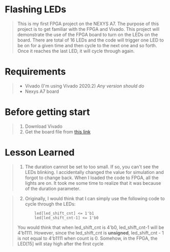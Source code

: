 # Flashing LEDs


> This is my first FPGA project on the NEXYS A7.  The purpose of this project is to get familiar with the FPGA and Vivado.
> This project will demonstrate the use of the FPGA board to turn on the LEDs on the board.  There are total of 16 LEDs and
> the code will trigger one LED to be on for a given time and then cycle to the next one and so forth.  Once it reaches the 
> last LED, it will cycle through again.


# Requirements

> - Vivado (I'm using Vivado 2020.2)  *Any version should do*
> - Nexys A7 board

# Before getting start

> 1. Download Vivado
> 2. Get the board file from [this link](https://github.com/Digilent/vivado-boards/archive/master.zip?_ga=2.208193810.1843468524.1627578007-919375833.1627165649)

# Lesson Learned

> 1.  The duration cannot be set to too small.  If so, you can't see the LEDs blinking.  I accidentally changed the value for simulation and forgot to change back. When I loaded the code to FPGA, all the lights are on.  It took me some time to realize that it was because of the duration parameter.

> 2.  Originally, I would think that I can simply use the following code to cycle through the LEDs:
> 
>             led[led_shift_cnt] <= 1'b1
>             led[led_shift_cnt-1] <= 1'b0
>             
>  You would think that when led_shift_cnt is 4'b0, led_shift_cnt-1 will be 4'b1111.  However, since the led_shift_cnt is **unsigned**, led_shift_cnt - 1 is not equal to 4'b1111 when count is 0.  Somehow, in the FPGA, the LED[15] will stay high after the first cycle
 
